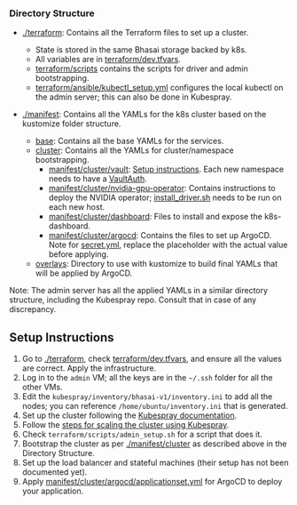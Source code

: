 ### Directory Structure

- [./terraform](./terraform): Contains all the Terraform files to set up a cluster.
  - State is stored in the same Bhasai storage backed by k8s.
  - All variables are in [terraform/dev.tfvars](./terraform/dev.tfvars).
  - [terraform/scripts](./terraform/scripts) contains the scripts for driver and admin bootstrapping.
  - [terraform/ansible/kubectl_setup.yml](./terraform/ansible/kubectl_setup.yml) configures the local kubectl on the admin server; this can also be done in Kubespray.
  
- [./manifest](./manifest): Contains all the YAMLs for the k8s cluster based on the kustomize folder structure.
  - [base](./manifest/base): Contains all the base YAMLs for the services.
  - [cluster](./manifest/cluster): Contains all the YAMLs for cluster/namespace bootstrapping.
    - [manifest/cluster/vault](./manifest/cluster/vault): [Setup instructions](https://github.com/BharatSahAIyak/docker-bhasai/discussions/312#discussioncomment-9871214). Each new namespace needs to have a [VaultAuth](./manifest/cluster/vault/static-secret.yaml).
    - [manifest/cluster/nvidia-gpu-operator](./manifest/cluster/nvidia-gpu-operator): Contains instructions to deploy the NVIDIA operator; [install_driver.sh](./manifest/cluster/nvidia-gpu-operator/install_driver.sh) needs to be run on each new host.
    - [manifest/cluster/dashboard](./manifest/cluster/dashboard): Files to install and expose the k8s-dashboard.
    - [manifest/cluster/argocd](./manifest/cluster/argocd): Contains the files to set up ArgoCD. Note for [secret.yml](./manifest/cluster/argocd/secret.yml), replace the placeholder with the actual value before applying.
  - [overlays](./manifest/overlays): Directory to use with kustomize to build final YAMLs that will be applied by ArgoCD.

Note: The admin server has all the applied YAMLs in a similar directory structure, including the Kubespray repo. Consult that in case of any discrepancy.

## Setup Instructions 

1. Go to [./terraform](./terraform), check [terraform/dev.tfvars](./terraform/dev.tfvars), and ensure all the values are correct. Apply the infrastructure.
2. Log in to the `admin` VM; all the keys are in the `~/.ssh` folder for all the other VMs.
3. Edit the `kubespray/inventory/bhasai-v1/inventory.ini` to add all the nodes; you can reference `/home/ubuntu/inventory.ini` that is generated.
4. Set up the cluster following the [Kubespray documentation](https://kubespray.io/#/?id=ansible).
5. Follow the [steps for scaling the cluster using Kubespray](https://github.com/BharatSahAIyak/docker-bhasai/discussions/303#discussioncomment-9813152).
6. Check `terraform/scripts/admin_setup.sh` for a script that does it.
7. Bootstrap the cluster as per [./manifest/cluster](./manifest/cluster) as described above in the Directory Structure.
8. Set up the load balancer and stateful machines (their setup has not been documented yet).
9. Apply [manifest/cluster/argocd/applicationset.yml](./manifest/cluster/argocd/applicationset.yml) for ArgoCD to deploy your application.